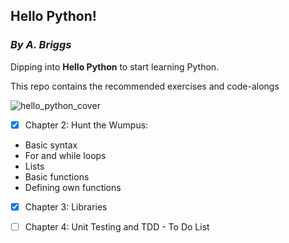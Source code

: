 ## Hello Python!
### *By A. Briggs*

Dipping into **Hello Python** to start learning Python.

This repo contains the recommended exercises and code-alongs

![hello_python_cover](http://www.manning.com/briggs/briggs_cover150.jpg)


- [x] Chapter 2: Hunt the Wumpus:
* Basic syntax
* For and while loops
* Lists
* Basic functions
* Defining own functions

- [x] Chapter 3: Libraries

- [ ] Chapter 4: Unit Testing and TDD - To Do List
